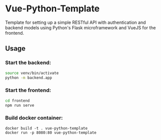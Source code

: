 # Vue-Python-Template

Template for setting up a simple RESTful API with authentication and backend models using Python's Flask microframework and VueJS for the frontend.

## Usage

### Start the backend:

```bash
source venv/bin/activate
python -m backend.app
```

### Start the frontend:

```bash
cd frontend
npm run serve
```

### Build docker container:

```
docker build -t . vue-python-template
docker run -p 8080:80 vue-python-template
```

